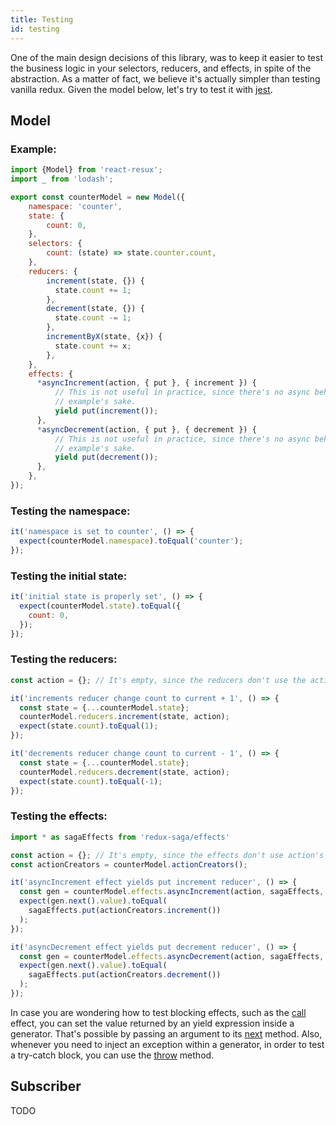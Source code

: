 ```yaml
---
title: Testing
id: testing
---
```


One of the main design decisions of this library, was to keep it easier to test the business logic in your selectors,
reducers, and effects, in spite of the abstraction. As a matter of fact, we believe it's actually simpler than
testing vanilla redux. Given the model below, let's try to test it with [jest](https://jestjs.io/).

## Model

### Example:
```javascript
import {Model} from 'react-resux';
import _ from 'lodash';

export const counterModel = new Model({
    namespace: 'counter',
    state: {
        count: 0,
    },
    selectors: {
        count: (state) => state.counter.count,
    },
    reducers: {
        increment(state, {}) {
          state.count += 1;
        },
        decrement(state, {}) {
          state.count -= 1;
        },
        incrementByX(state, {x}) {
          state.count += x;
        },
    },
    effects: {
      *asyncIncrement(action, { put }, { increment }) {
          // This is not useful in practice, since there's no async behaviour per se, but is defined for
          // example's sake.
          yield put(increment());
      },
      *asyncDecrement(action, { put }, { decrement }) {
          // This is not useful in practice, since there's no async behaviour per se, but is defined for
          // example's sake.
          yield put(decrement());
      },
    },
});
```

### Testing the namespace:

```javascript
it('namespace is set to counter', () => {
  expect(counterModel.namespace).toEqual('counter');
});
```

### Testing the initial state:

```javascript
it('initial state is properly set', () => {
  expect(counterModel.state).toEqual({
    count: 0,
  });
});
```

### Testing the reducers:

```javascript
const action = {}; // It's empty, since the reducers don't use the action's data

it('increments reducer change count to current + 1', () => {
  const state = {...counterModel.state};
  counterModel.reducers.increment(state, action);
  expect(state.count).toEqual(1);
});

it('decrements reducer change count to current - 1', () => {
  const state = {...counterModel.state};
  counterModel.reducers.decrement(state, action);
  expect(state.count).toEqual(-1);
});
```

### Testing the effects:

```javascript
import * as sagaEffects from 'redux-saga/effects'

const action = {}; // It's empty, since the effects don't use action's data
const actionCreators = counterModel.actionCreators();

it('asyncIncrement effect yields put increment reducer', () => {
  const gen = counterModel.effects.asyncIncrement(action, sagaEffects, actionCreators);
  expect(gen.next().value).toEqual(
    sagaEffects.put(actionCreators.increment())
  );
});

it('asyncDecrement effect yields put decrement reducer', () => {
  const gen = counterModel.effects.asyncDecrement(action, sagaEffects, actionCreators);
  expect(gen.next().value).toEqual(
    sagaEffects.put(actionCreators.decrement())
  );
});
```

In case you are wondering how to test blocking effects, such as the
[call](https://redux-saga.js.org/docs/api/#callfn-args) effect, you can set the value returned by an yield expression
inside a generator. That's possible by passing an argument to its
[next](https://developer.mozilla.org/en-US/docs/Web/JavaScript/Reference/Global_Objects/Generator/next) method.
Also, whenever you need to inject an exception within a generator, in order to test a try-catch block, you can use
the [throw](https://developer.mozilla.org/en-US/docs/Web/JavaScript/Reference/Global_Objects/Generator/throw) method.

## Subscriber

TODO
